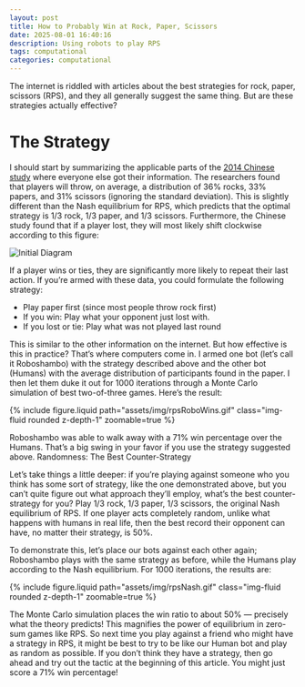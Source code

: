 ```yaml
---
layout: post
title: How to Probably Win at Rock, Paper, Scissors
date: 2025-08-01 16:40:16
description: Using robots to play RPS
tags: computational
categories: computational
---
```


The internet is riddled with articles about the best strategies for rock, paper, scissors (RPS), and they all generally suggest the same thing. But are these strategies actually effective?

# The Strategy

I should start by summarizing the applicable parts of the [2014 Chinese study](https://arxiv.org/pdf/1404.5199v1) where everyone else got their information. The researchers found that players will throw, on average, a distribution of 36% rocks, 33% papers, and 31% scissors (ignoring the standard deviation). This is slightly different than the Nash equilibrium for RPS, which predicts that the optimal strategy is 1/3 rock, 1/3 paper, and 1/3 scissors. Furthermore, the Chinese study found that if a player lost, they will most likely shift clockwise according to this figure:

![Initial Diagram](/assets/img/rpsDiag.gif "With Nash")

If a player wins or ties, they are significantly more likely to repeat their last action. If you’re armed with these data, you could formulate the following strategy:

* Play paper first (since most people throw rock first)
* If you win: Play what your opponent just lost with.
* If you lost or tie: Play what was not played last round

This is similar to the other information on the internet. But how effective is this in practice? That’s where computers come in. I armed one bot (let’s call it Roboshambo) with the strategy described above and the other bot (Humans) with the average distribution of participants found in the paper. I then let them duke it out for 1000 iterations through a Monte Carlo simulation of best two-of-three games. Here’s the result:

{% include figure.liquid path="assets/img/rpsRoboWins.gif" class="img-fluid rounded z-depth-1" zoomable=true %}

Roboshambo was able to walk away with a 71% win percentage over the Humans. That’s a big swing in your favor if you use the strategy suggested above.
Randomness: The Best Counter-Strategy

Let’s take things a little deeper: if you’re playing against someone who you think has some sort of strategy, like the one demonstrated above, but you can’t quite figure out what approach they’ll employ, what’s the best counter-strategy for you? Play 1/3 rock, 1/3 paper, 1/3 scissors, the original Nash equilibrium of RPS. If one player acts completely random, unlike what happens with humans in real life, then the best record their opponent can have, no matter their strategy, is 50%.

To demonstrate this, let’s place our bots against each other again; Roboshambo plays with the same strategy as before, while the Humans play according to the Nash equilibrium. For 1000 iterations, the results are:

{% include figure.liquid path="assets/img/rpsNash.gif" class="img-fluid rounded z-depth-1" zoomable=true %}

The Monte Carlo simulation places the win ratio to about 50% — precisely what the theory predicts! This magnifies the power of equilibrium in zero-sum games like RPS. So next time you play against a friend who might have a strategy in RPS, it might be best to try to be like our Human bot and play as random as possible. If you don’t think they have a strategy, then go ahead and try out the tactic at the beginning of this article. You might just score a 71% win percentage!
